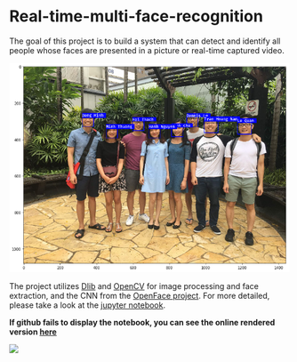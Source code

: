 # Real-time-multi-face-recognition

The goal of this project is to build a system that can detect and identify all people whose faces are presented in a picture or real-time captured video. 

<img src="test_result.png" width="700"/>

The project utilizes [Dlib](http://dlib.net) and [OpenCV](https://opencv.org/) for image processing and face extraction, and the CNN from the [OpenFace project](https://cmusatyalab.github.io/openface/). For more detailed, please take a look at the [jupyter notebook](https://github.com/dmnguyen92/Real-time-multi-face-recognition/blob/master/Real-time%20multiple%20face%20recognition.ipynb). 

**If github fails to display the notebook, you can see the online rendered version [here](https://nbviewer.jupyter.org/github/dmnguyen92/Real-time-multi-face-recognition/blob/master/Real-time%20multiple%20face%20recognition.ipynb)**

<img src="face_recog.gif" width="800" />

